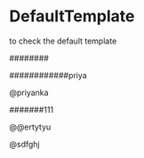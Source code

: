 # DefaultTemplate
to check the default template

########

############priya

@priyanka

#######111

@@ertytyu

@sdfghj